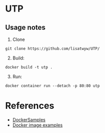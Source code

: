 # UTP


## Usage notes

1. Clone
```
git clone https://github.com/lisatwyw/UTP/
```

2. Build: 
```
docker build -t utp .
```

3. Run: 
```
docker container run --detach -p 80:80 utp
```

# References  

- [DockerSamples](https://github.com/dockersamples/linux_tweet_app/tree/master)
- [Docker image examples](https://github.com/techiescamp/docker-image-examples) 
